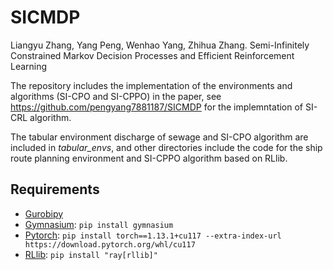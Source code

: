 # SICMDP
Liangyu Zhang, Yang Peng, Wenhao Yang, Zhihua Zhang. Semi-Infinitely Constrained Markov Decision Processes and Efficient Reinforcement Learning

The repository includes the implementation of the environments and algorithms (SI-CPO and SI-CPPO) in the paper, see https://github.com/pengyang7881187/SICMDP for the implemntation of SI-CRL algorithm.

The tabular environment discharge of sewage and SI-CPO algorithm are included in *tabular_envs*, and other directories include the code for the ship route planning environment and SI-CPPO algorithm based on RLlib.

## Requirements
* [Gurobipy](https://www.gurobi.com/)
* [Gymnasium](https://gymnasium.farama.org/): ```pip install gymnasium```
* [Pytorch](https://pytorch.org/): ```pip install torch==1.13.1+cu117 --extra-index-url https://download.pytorch.org/whl/cu117```
* [RLlib](https://www.ray.io/): ```pip install "ray[rllib]"```
